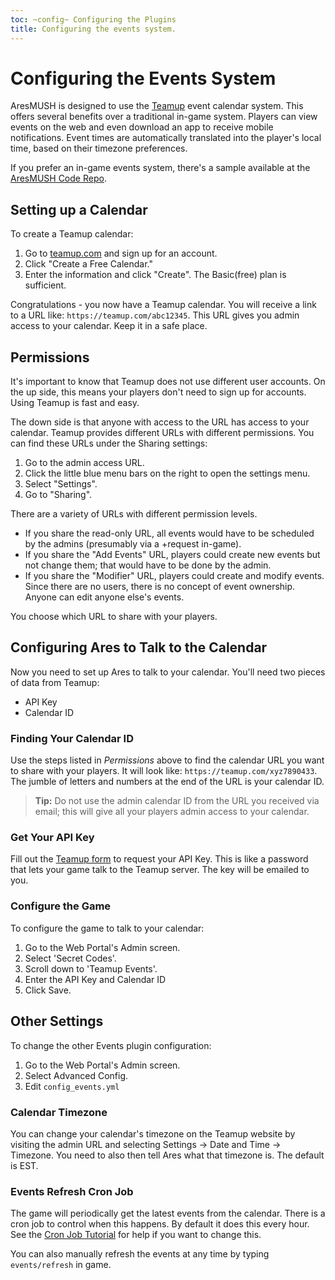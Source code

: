 ```yaml
---
toc: ~config~ Configuring the Plugins
title: Configuring the events system.
---
```

# Configuring the Events System

AresMUSH is designed to use the [Teamup](http://www.teamup.com/) event calendar system.  This offers several benefits over a traditional in-game system.  Players can view events on the web and even download an app to receive mobile notifications.  Event times are automatically translated into the player's local time, based on their timezone preferences.

If you prefer an in-game events system, there's a sample available at the [AresMUSH Code Repo](http://aresmush.com/code).

## Setting up a Calendar

To create a Teamup calendar:

1. Go to [teamup.com](http://www.teamup.com/) and sign up for an account.
2. Click "Create a Free Calendar."
3. Enter the information and click "Create".  The Basic(free) plan is sufficient.

Congratulations - you now have a Teamup calendar.  You will receive a link to a URL like:  `https://teamup.com/abc12345`.  This URL gives you admin access to your calendar.  Keep it in a safe place.

## Permissions

It's important to know that Teamup does not use different user accounts.  On the up side, this means your players don't need to sign up for accounts.  Using Teamup is fast and easy.

The down side is that anyone with access to the URL has access to your calendar.  Teamup provides different URLs with different permissions.  You can find these URLs under the Sharing settings:

1. Go to the admin access URL.  
2. Click the little blue menu bars on the right to open the settings menu.
3. Select "Settings".
4. Go to "Sharing".

There are a variety of URLs with different permission levels.  

* If you share the read-only URL, all events would have to be scheduled by the admins (presumably via a +request in-game).  
* If you share the "Add Events" URL, players could create new events but not change them; that would have to be done by the admin.
* If you share the "Modifier" URL, players could create and modify events.  Since there are no users, there is no concept of event ownership.  Anyone can edit anyone else's events.

You choose which URL to share with your players.

## Configuring Ares to Talk to the Calendar

Now you need to set up Ares to talk to your calendar.  You'll need two pieces of data from Teamup: 

* API Key
* Calendar ID

### Finding Your Calendar ID

Use the steps listed in *Permissions* above to find the calendar URL you want to share with your players.  It will look like:  `https://teamup.com/xyz7890433`.  The jumble of letters and numbers at the end of the URL is your calendar ID.

> **Tip:** Do not use the admin calendar ID from the URL you received via email; this will give all your players admin access to your calendar.

### Get Your API Key

Fill out the [Teamup form](https://teamup.com/api-keys/request) to request your API Key.  This is like a password that lets your game talk to the Teamup server.  The key will be emailed to you.

### Configure the Game

To configure the game to talk to your calendar:

1. Go to the Web Portal's Admin screen.  
2. Select 'Secret Codes'.
3. Scroll down to 'Teamup Events'.
4. Enter the API Key and Calendar ID
5. Click Save.

## Other Settings

To change the other Events plugin configuration:

1. Go to the Web Portal's Admin screen.  
2. Select Advanced Config.
3. Edit `config_events.yml`

### Calendar Timezone

You can change your calendar's timezone on the Teamup website by visiting the admin URL and selecting Settings -> Date and Time -> Timezone.  You need to also then tell Ares what that timezone is.  The default is EST.

### Events Refresh Cron Job

The game will periodically get the latest events from the calendar.  There is a cron job to control when this happens.  By default it does this every hour.  See the [Cron Job Tutorial](http://www.aresmush.com/tutorials/code/configuring-cron) for help if you want to change this.

You can also manually refresh the events at any time by typing `events/refresh` in game.